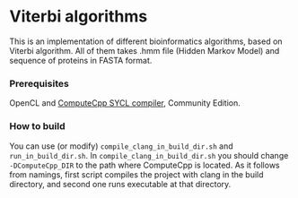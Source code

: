 # Viterbi algorithms
This is an implementation of different bioinformatics algorithms,
based on Viterbi algorithm. All of them takes .hmm file (Hidden Markov Model)
and sequence of proteins in FASTA format.

### Prerequisites
OpenCL and [ComputeCpp SYCL compiler](https://developer.codeplay.com/products/computecpp/ce/home/), Community Edition.

### How to build
You can use (or modify) ```compile_clang_in_build_dir.sh``` and ```run_in_build_dir.sh```.
In ```compile_clang_in_build_dir.sh``` you should change ```-DComputeCpp_DIR``` to the path where ComputeCpp is located.
As it follows from namings, first script compiles the project with clang in the build directory,
and second one runs executable at that directory.

